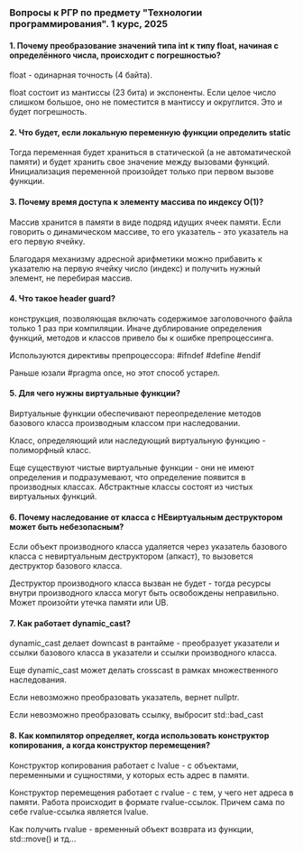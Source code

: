 ### Вопросы к РГР по предмету "Технологии программирования". 1 курс, 2025

#### 1. Почему преобразование значений типа int к типу float, начиная с определённого числа, происходит с погрешностью?

float - одинарная точность (4 байта).

float состоит из мантиссы (23 бита) и экспоненты. Если целое число слишком большое, оно не поместится в мантиссу и округлится. Это и будет погрешность.

#### 2. Что будет, если локальную переменную функции определить static
Тогда переменная будет храниться в статической (а не автоматической памяти) и будет хранить свое значение между вызовами функций. Инициализация переменной произойдет только при первом вызове функции.

#### 3. Почему время доступа к элементу массива по индексу O(1)?
Массив хранится в памяти в виде подряд идущих ячеек памяти. Если говорить о динамическом массиве, то его указатель - это указатель на его первую ячейку. 

Благодаря механизму адресной арифметики можно прибавить к указателю на первую ячейку число (индекс) и получить нужный элемент, не перебирая массив.

#### 4. Что такое header guard?
конструкция, позволяющая включать содержимое заголовочного файла только 1 раз при компиляции. Иначе дублирование определения функций, методов и классов привело бы к ошибке препроцессинга.

Используются директивы препроцессора:
#ifndef
#define
#endif 

Раньше юзали #pragma once, но этот способ устарел.

#### 5. Для чего нужны виртуальные функции?
Виртуальные функции обеспечивают переопределение методов базового класса производным классом при наследовании. 

Класс, определяющий или наследующий виртуальную функцию - полиморфный класс.

Еще существуют чистые виртуальные функции - они не имеют определения и подразумевают, что определение появится в производных классах. Абстрактные классы состоят из чистых виртуальных функций. 

#### 6. Почему наследование от класса с НЕвиртуальным деструктором может быть небезопасным?

Если объект производного класса удаляется через указатель базового класса с невиртуальным деструктором (апкаст), то вызовется деструктор базового класса. 

Деструктор производного класса вызван не будет - тогда ресурсы внутри производного класса могут быть освобождены неправильно. Может произойти утечка памяти или UB.
#### 7. Как работает dynamic_cast?
dynamic_cast делает downcast в рантайме - преобразует указатели и ссылки базового класса в указатели и ссылки производного класса.

Еще dynamic_cast может делать crosscast в рамках множественного наследования.

Если невозможно преобразовать указатель, вернет nullptr.

Если невозможно преобразовать ссылку, выбросит std::bad_cast

#### 8. Как компилятор определяет, когда использовать конструктор копирования, а когда конструктор перемещения?

Конструктор копирования работает с lvalue - с объектами, переменными и сущностями, у которых есть адрес в памяти. 

Конструктор перемещения работает с rvalue - с тем, у чего нет адреса в памяти. Работа происходит в формате rvalue-ссылок. Причем сама по себе rvalue-ссылка является lvalue.

Как получить rvalue - временный объект возврата из функции, std::move() и тд...

